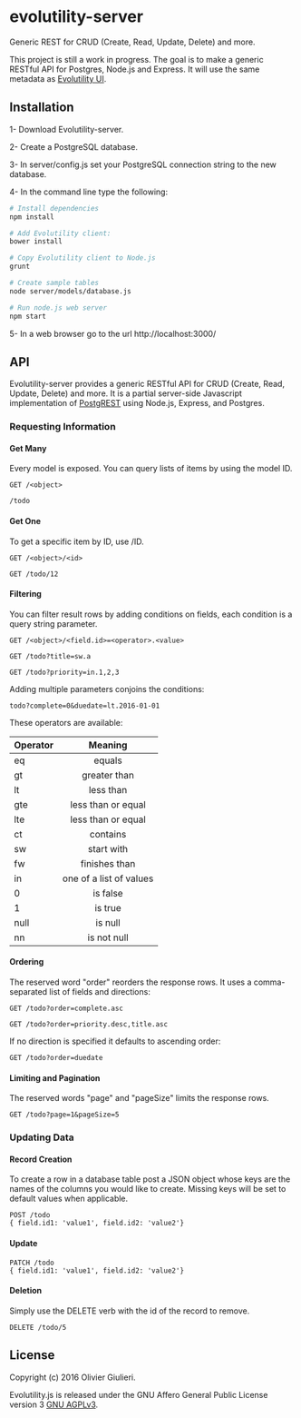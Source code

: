 # evolutility-server

Generic REST for CRUD (Create, Read, Update, Delete) and more. 

This project is still a work in progress. 
The goal is to make a generic RESTful API for Postgres, Node.js and Express. 
It will use the same metadata as [Evolutility UI](http://evoluteur.github.io/evolutility/index.html).


## Installation

1- Download Evolutility-server.

2- Create a PostgreSQL database.

3- In server/config.js set your PostgreSQL connection string to the new database.

4- In the command line type the following:

```bash
# Install dependencies
npm install

# Add Evolutility client:
bower install

# Copy Evolutility client to Node.js
grunt

# Create sample tables
node server/models/database.js

# Run node.js web server
npm start

```

5- In a web browser go to the url http://localhost:3000/


## API
Evolutility-server provides a generic RESTful API for CRUD (Create, Read, Update, Delete) and more.
It is a partial server-side Javascript implementation of [PostgREST](http://postgrest.com) using Node.js, Express, and Postgres.


### Requesting Information

#### Get Many
Every model is exposed. You can query lists of items by using the model ID.

```
GET /<object>

/todo
```


#### Get One
To get a specific item by ID, use /ID.

```
GET /<object>/<id>

GET /todo/12

```


#### Filtering
You can filter result rows by adding conditions on fields, each condition is a query string parameter. 

```
GET /<object>/<field.id>=<operator>.<value>

GET /todo?title=sw.a

GET /todo?priority=in.1,2,3

```
Adding multiple parameters conjoins the conditions:
```
todo?complete=0&duedate=lt.2016-01-01

```

These operators are available:

| Operator     |  Meaning                |
|--------------|:-----------------------:|
| eq           | equals                  |
| gt           | greater than            |
| lt           | less than               |
| gte          | less than or equal      |
| lte          | less than or equal      |
| ct           | contains                |
| sw           | start with              |
| fw           | finishes than           |
| in           | one of a list of values |
| 0            | is false                |
| 1            | is true                 |
| null         | is null                 |
| nn           | is not null             |


#### Ordering

The reserved word "order" reorders the response rows. It uses a comma-separated list of fields and directions:
```
GET /todo?order=complete.asc

GET /todo?order=priority.desc,title.asc
```
If no direction is specified it defaults to ascending order:
```
GET /todo?order=duedate
```

#### Limiting and Pagination


The reserved words "page" and "pageSize" limits the response rows.
```
GET /todo?page=1&pageSize=5

```

### Updating Data

#### Record Creation

To create a row in a database table post a JSON object whose keys are the names of the columns you would like to create. Missing keys will be set to default values when applicable.

```
POST /todo
{ field.id1: 'value1', field.id2: 'value2'}
```

#### Update

```
PATCH /todo
{ field.id1: 'value1', field.id2: 'value2'}
```

#### Deletion
Simply use the DELETE verb with the id of the record to remove. 

```
DELETE /todo/5
```

## License

Copyright (c) 2016 Olivier Giulieri.

Evolutility.js is released under the GNU Affero General Public License version 3 [GNU AGPLv3](http://www.gnu.org/licenses/agpl-3.0.html).
